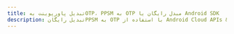 ---title: تبدیل پاورپوینت بهOTP، PPSM به OTP مبدل رایگان یا Android SDKdescription: تبدیل رایگانPPSM به OTP با استفاده از Android Cloud APIs & SDK. همچنین اسناد Microsoft PowerPoint را در Cloud ایجاد، ویرایش و رندر کنید.---